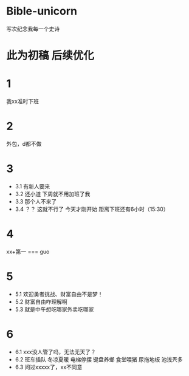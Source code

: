 # Bible-unicorn
写次纪念我每一个史诗

# 此为初稿 后续优化
# 1 
我xx准时下班
# 2
外包，d都不做
# 3
- 3.1 有新人要来
- 3.2 还小道 下周就不用加班了我
- 3.3 那个人不来了
- 3.4 ？？ 这就不行了  今天才刚开始 距离下班还有6小时（15:30）
# 4
xx+第一 === guo
# 5
- 5.1 欢迎勇者挑战、财富自由不是梦！
- 5.2 财富自由咋理解啊
- 5.3 就是中午想吃哪家外卖吃哪家
# 6
- 6.1 xxx没人管了吗，无法无天了？
- 6.2 班车插队 冬凉夏暖 电梯停摆 键盘养螂 食堂喂猪 尿拖地板 池浅兲多
- 6.3 问过xxxxx了，xx不同意
